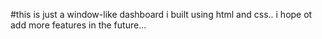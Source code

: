 #this is just a window-like dashboard i built using html and css..
i hope ot add more features in the future...